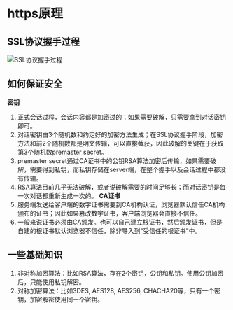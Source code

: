 # https原理

## SSL协议握手过程
![SSL协议握手过程](blob/master/src/blog/static/SSL%E5%8D%8F%E8%AE%AE%E6%8F%A1%E6%89%8B%E8%BF%87%E7%A8%8B.png)

## 如何保证安全  
**密钥**  
1. 正式会话过程，会话内容都是加密过的；如果需要破解，只需要拿到对话密钥即可。  
2. 对话密钥由3个随机数和约定好的加密方法生成；在SSL协议握手阶段，加密方法和前2个随机数都是明文传输，可以直接截获，因此破解的关键在于获取第3个随机数premaster secret。  
3. premaster secret通过CA证书中的公钥RSA算法加密后传输，如果需要破解，需要得到私钥，而私钥存储在server端，在整个握手以及会话过程中都没有传输。
4. RSA算法目前几乎无法破解，或者说破解需要的时间足够长；而对话密钥是每一次对话都重新生成一次的。
**CA证书**  
1. 服务端发送给客户端的数字证书需要到CA机构认证，浏览器默认信任CA机构颁布的证书；因此如果篡改数字证书，客户端浏览器会直接不信任。  
2. 一般来说证书必须由CA颁发。也可以自己建立根证书，然后颁发证书，但是自建的根证书默认浏览器不信任，除非导入到"受信任的根证书"中。  

## 一些基础知识
1. 非对称加密算法：比如RSA算法，存在2个密钥，公钥和私钥。使用公钥加密后，只能使用私钥解密。  
2. 对称加密算法：比如3DES, AES128, AES256, CHACHA20等，只有一个密钥，加密解密使用同一个密钥。  

